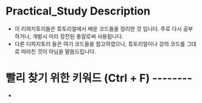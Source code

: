 # Practical_Study Description
- 이 리파지토리들은 튜토리얼에서 배운 코드들을 정리한 것 입니다. 주로 다시 공부하거나, 개발시 미리 장전된 총알로써 사용됩니다.
- 다른 디파지토리 들은 여기 코드들을 참고하였으나, 튜토리얼이나 강의 코드를 그대로 따라친 것이 아님을 말씀드립니다.

# 빨리 찾기 위한 키워드 (Ctrl + F) --------
-
